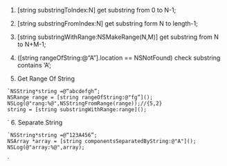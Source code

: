 
1. [string substringToIndex:N]
 get substring from 0 to N-1;

2. [string substringFromIndex:N]
 get substring form N to length-1;

3. [string substringWithRange:NSMakeRange(N,M)]
 get substring from N to N+M-1;

 4. ([string rangeOfString:@“A”].location == NSNotFound)
 check substring contains ‘A’;

 5. Get Range Of String
 ```
`NSString*string =@“abcdefgh”;
NSRange range = [string rangeOfString:@"fg”]();
NSLog(@"rang:%@",NSStringFromRange(range));//{5,2}
string = [string substringWithRange:range]();
```
`
6. Separate String
```
`NSString*string =@“123A456”;
NSArray *array = [string componentsSeparatedByString:@"A"]();
NSLog(@"array:%@",array); 
```
`


